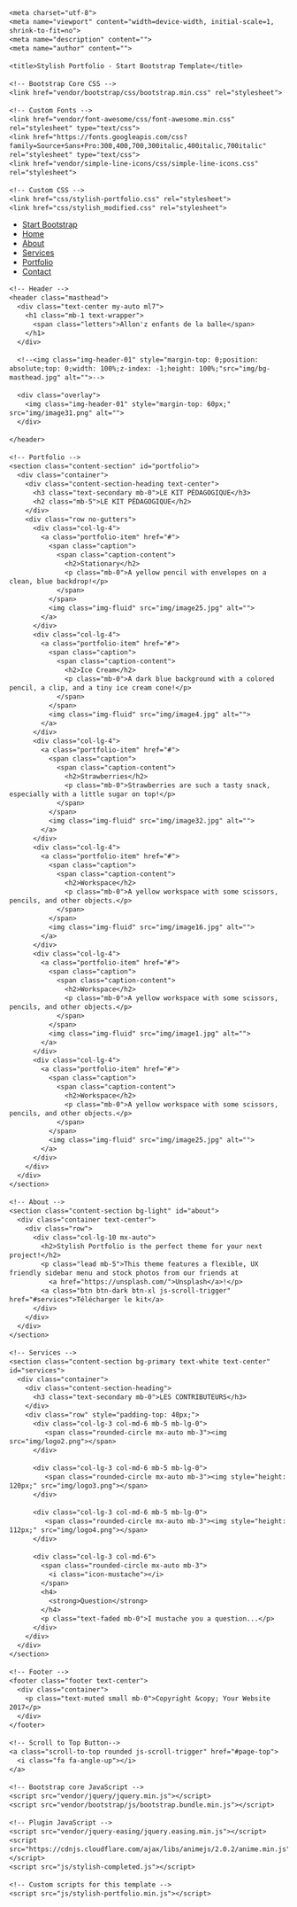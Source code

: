 <!DOCTYPE html>
<html lang="fr">

  <head>

    <meta charset="utf-8">
    <meta name="viewport" content="width=device-width, initial-scale=1, shrink-to-fit=no">
    <meta name="description" content="">
    <meta name="author" content="">

    <title>Stylish Portfolio - Start Bootstrap Template</title>

    <!-- Bootstrap Core CSS -->
    <link href="vendor/bootstrap/css/bootstrap.min.css" rel="stylesheet">

    <!-- Custom Fonts -->
    <link href="vendor/font-awesome/css/font-awesome.min.css" rel="stylesheet" type="text/css">
    <link href="https://fonts.googleapis.com/css?family=Source+Sans+Pro:300,400,700,300italic,400italic,700italic" rel="stylesheet" type="text/css">
    <link href="vendor/simple-line-icons/css/simple-line-icons.css" rel="stylesheet">

    <!-- Custom CSS -->
    <link href="css/stylish-portfolio.css" rel="stylesheet">
    <link href="css/stylish_modified.css" rel="stylesheet">

  </head>

  <body id="page-top">
    <!-- Navigation -->
    <a class="menu-toggle rounded" href="#">
      <i class="fa fa-bars"></i>
    </a>
    <nav id="sidebar-wrapper">
      <ul class="sidebar-nav">
        <li class="sidebar-brand">
          <a class="js-scroll-trigger" href="#page-top">Start Bootstrap</a>
        </li>
        <li class="sidebar-nav-item">
          <a class="js-scroll-trigger" href="#page-top">Home</a>
        </li>
        <li class="sidebar-nav-item">
          <a class="js-scroll-trigger" href="#about">About</a>
        </li>
        <li class="sidebar-nav-item">
          <a class="js-scroll-trigger" href="#services">Services</a>
        </li>
        <li class="sidebar-nav-item">
          <a class="js-scroll-trigger" href="#portfolio">Portfolio</a>
        </li>
        <li class="sidebar-nav-item">
          <a class="js-scroll-trigger" href="#contact">Contact</a>
        </li>
      </ul>
    </nav>

    <!-- Header -->
    <header class="masthead">
      <div class="text-center my-auto ml7">
        <h1 class="mb-1 text-wrapper">
          <span class="letters">Allon'z enfants de la balle</span>
        </h1>
      </div>
      
      <!--<img class="img-header-01" style="margin-top: 0;position: absolute;top: 0;width: 100%;z-index: -1;height: 100%;"src="img/bg-masthead.jpg" alt="">-->

      <div class="overlay">
        <img class="img-header-01" style="margin-top: 60px;" src="img/image31.png" alt="">
      </div>

    </header>

    <!-- Portfolio -->
    <section class="content-section" id="portfolio">
      <div class="container">
        <div class="content-section-heading text-center">
          <h3 class="text-secondary mb-0">LE KIT PÉDAGOGIQUE</h3>
          <h2 class="mb-5">LE KIT PÉDAGOGIQUE</h2>
        </div>
        <div class="row no-gutters">
          <div class="col-lg-4">
            <a class="portfolio-item" href="#">
              <span class="caption">
                <span class="caption-content">
                  <h2>Stationary</h2>
                  <p class="mb-0">A yellow pencil with envelopes on a clean, blue backdrop!</p>
                </span>
              </span>
              <img class="img-fluid" src="img/image25.jpg" alt="">
            </a>
          </div>
          <div class="col-lg-4">
            <a class="portfolio-item" href="#">
              <span class="caption">
                <span class="caption-content">
                  <h2>Ice Cream</h2>
                  <p class="mb-0">A dark blue background with a colored pencil, a clip, and a tiny ice cream cone!</p>
                </span>
              </span>
              <img class="img-fluid" src="img/image4.jpg" alt="">
            </a>
          </div>
          <div class="col-lg-4">
            <a class="portfolio-item" href="#">
              <span class="caption">
                <span class="caption-content">
                  <h2>Strawberries</h2>
                  <p class="mb-0">Strawberries are such a tasty snack, especially with a little sugar on top!</p>
                </span>
              </span>
              <img class="img-fluid" src="img/image32.jpg" alt="">
            </a>
          </div>
          <div class="col-lg-4">
            <a class="portfolio-item" href="#">
              <span class="caption">
                <span class="caption-content">
                  <h2>Workspace</h2>
                  <p class="mb-0">A yellow workspace with some scissors, pencils, and other objects.</p>
                </span>
              </span>
              <img class="img-fluid" src="img/image16.jpg" alt="">
            </a>
          </div>
          <div class="col-lg-4">
            <a class="portfolio-item" href="#">
              <span class="caption">
                <span class="caption-content">
                  <h2>Workspace</h2>
                  <p class="mb-0">A yellow workspace with some scissors, pencils, and other objects.</p>
                </span>
              </span>
              <img class="img-fluid" src="img/image1.jpg" alt="">
            </a>
          </div>
          <div class="col-lg-4">
            <a class="portfolio-item" href="#">
              <span class="caption">
                <span class="caption-content">
                  <h2>Workspace</h2>
                  <p class="mb-0">A yellow workspace with some scissors, pencils, and other objects.</p>
                </span>
              </span>
              <img class="img-fluid" src="img/image25.jpg" alt="">
            </a>
          </div>
        </div>
      </div>
    </section>

    <!-- About -->
    <section class="content-section bg-light" id="about">
      <div class="container text-center">
        <div class="row">
          <div class="col-lg-10 mx-auto">
            <h2>Stylish Portfolio is the perfect theme for your next project!</h2>
            <p class="lead mb-5">This theme features a flexible, UX friendly sidebar menu and stock photos from our friends at
              <a href="https://unsplash.com/">Unsplash</a>!</p>
            <a class="btn btn-dark btn-xl js-scroll-trigger" href="#services">Télécharger le kit</a>
          </div>
        </div>
      </div>
    </section>

    <!-- Services -->
    <section class="content-section bg-primary text-white text-center" id="services">
      <div class="container">
        <div class="content-section-heading">
          <h3 class="text-secondary mb-0">LES CONTRIBUTEURS</h3>
        </div>
        <div class="row" style="padding-top: 40px;">
          <div class="col-lg-3 col-md-6 mb-5 mb-lg-0">
             <span class="rounded-circle mx-auto mb-3"><img src="img/logo2.png"></span>
          </div>

          <div class="col-lg-3 col-md-6 mb-5 mb-lg-0">
             <span class="rounded-circle mx-auto mb-3"><img style="height: 120px;" src="img/logo3.png"></span>
          </div>

          <div class="col-lg-3 col-md-6 mb-5 mb-lg-0">
             <span class="rounded-circle mx-auto mb-3"><img style="height: 112px;" src="img/logo4.png"></span>
          </div>

          <div class="col-lg-3 col-md-6">
            <span class="rounded-circle mx-auto mb-3">
              <i class="icon-mustache"></i>
            </span>
            <h4>
              <strong>Question</strong>
            </h4>
            <p class="text-faded mb-0">I mustache you a question...</p>
          </div>
        </div>
      </div>
    </section>

    <!-- Footer -->
    <footer class="footer text-center">
      <div class="container">
        <p class="text-muted small mb-0">Copyright &copy; Your Website 2017</p>
      </div>
    </footer>

    <!-- Scroll to Top Button-->
    <a class="scroll-to-top rounded js-scroll-trigger" href="#page-top">
      <i class="fa fa-angle-up"></i>
    </a>

    <!-- Bootstrap core JavaScript -->
    <script src="vendor/jquery/jquery.min.js"></script>
    <script src="vendor/bootstrap/js/bootstrap.bundle.min.js"></script>

    <!-- Plugin JavaScript -->
    <script src="vendor/jquery-easing/jquery.easing.min.js"></script>
    <script src="https://cdnjs.cloudflare.com/ajax/libs/animejs/2.0.2/anime.min.js"></script>
    <script src="js/stylish-completed.js"></script>

    <!-- Custom scripts for this template -->
    <script src="js/stylish-portfolio.min.js"></script>
    

  </body>

</html>

